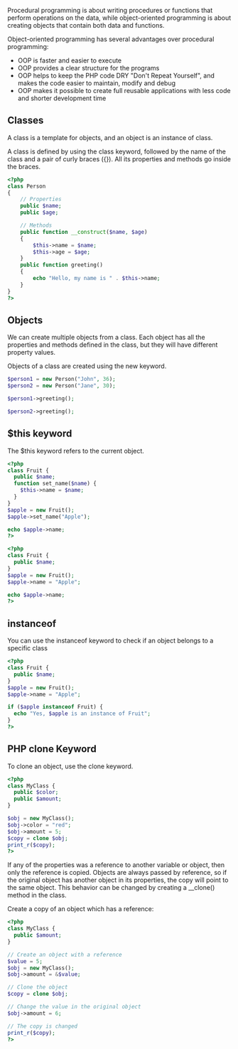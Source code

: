 Procedural programming is about writing procedures or functions that perform operations on the data, while object-oriented programming is about creating objects that contain both data and functions.

Object-oriented programming has several advantages over procedural programming:

+ OOP is faster and easier to execute
+ OOP provides a clear structure for the programs
+ OOP helps to keep the PHP code DRY "Don't Repeat Yourself", and makes the code easier to maintain, modify and debug
+ OOP makes it possible to create full reusable applications with less code and shorter development time

## Classes

A class is a template for objects, and an object is an instance of class.

A class is defined by using the class keyword, followed by the name of the class and a pair of curly braces ({}). All its properties and methods go inside the braces.

``` php
<?php
class Person
{
    // Properties
    public $name;
    public $age;

    // Methods	
    public function __construct($name, $age)
    {
        $this->name = $name;
        $this->age = $age;
    }
    public function greeting()
    {
        echo "Hello, my name is " . $this->name;
    }
}
?>
```

## Objects

We can create multiple objects from a class. Each object has all the properties and methods defined in the class, but they will have different property values.

Objects of a class are created using the new keyword.

```php
$person1 = new Person("John", 36);
$person2 = new Person("Jane", 30);
```	

```php
$person1->greeting();
```

```php
$person2->greeting();
```

## $this keyword

The $this keyword refers to the current object.

```php
<?php
class Fruit {
  public $name;
  function set_name($name) {
    $this->name = $name;
  }
}
$apple = new Fruit();
$apple->set_name("Apple");

echo $apple->name;
?>
```

```php
<?php
class Fruit {
  public $name;
}
$apple = new Fruit();
$apple->name = "Apple";

echo $apple->name;
?>
```

## instanceof
You can use the instanceof keyword to check if an object belongs to a specific class

```php
<?php
class Fruit {
  public $name;
}
$apple = new Fruit();
$apple->name = "Apple";

if ($apple instanceof Fruit) {
  echo "Yes, $apple is an instance of Fruit";
}
?>
```

## PHP clone Keyword

To clone an object, use the clone keyword.

```php
<?php
class MyClass {
  public $color;
  public $amount;
}

$obj = new MyClass();
$obj->color = "red";
$obj->amount = 5;
$copy = clone $obj;
print_r($copy);
?>
```

If any of the properties was a reference to another variable or object, then only the reference is copied. Objects are always passed by reference, so if the original object has another object in its properties, the copy will point to the same object. This behavior can be changed by creating a __clone() method in the class.

Create a copy of an object which has a reference:

```php
<?php
class MyClass {
  public $amount;
}

// Create an object with a reference
$value = 5;
$obj = new MyClass();
$obj->amount = &$value;

// Clone the object
$copy = clone $obj;

// Change the value in the original object
$obj->amount = 6;

// The copy is changed
print_r($copy);
?>
```
